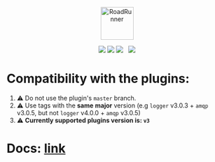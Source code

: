 <p align="center">
 <img src="https://user-images.githubusercontent.com/796136/50286124-6f7f3780-046f-11e9-9f45-e8fedd4f786d.png" height="75px" alt="RoadRunner">
</p>
<p align="center">
 <a href="https://packagist.org/packages/spiral/roadrunner"><img src="https://poser.pugx.org/spiral/roadrunner/version"></a>
	<a href="https://pkg.go.dev/github.com/roadrunner-server/velox/v2?tab=doc"><img src="https://godoc.org/github.com/roadrunner-server/velox/v2?status.svg"></a>
    <a href="https://twitter.com/spiralphp"><img src="https://img.shields.io/twitter/follow/spiralphp?style=social"></a>
	<a href="https://github.com/roadrunner-server/velox/actions"><img src="https://github.com/roadrunner-server/velox/workflows/Linters/badge.svg" alt=""></a>
	<a href="https://github.com/roadrunner-server/velox/actions"><img src="https://github.com/roadrunner-server/velox/workflows/Linux/badge.svg" alt=""></a>
	<a href="https://discord.gg/TFeEmCs"><img src="https://img.shields.io/badge/discord-chat-magenta.svg"></a>
</p>


# Compatibility with the plugins:

1. ⚠️ Do not use the plugin's `master` branch.
2. ⚠️ Use tags with the **same** **major** version (e.g `logger` v3.0.3 + `amqp` v3.0.5, but not `logger` v4.0.0 + `amqp` v3.0.5)
3. ⚠️ **Currently supported plugins version is: `v3`**


# Docs: [link](https://roadrunner.dev/docs/app-server-build/2.x/en)

